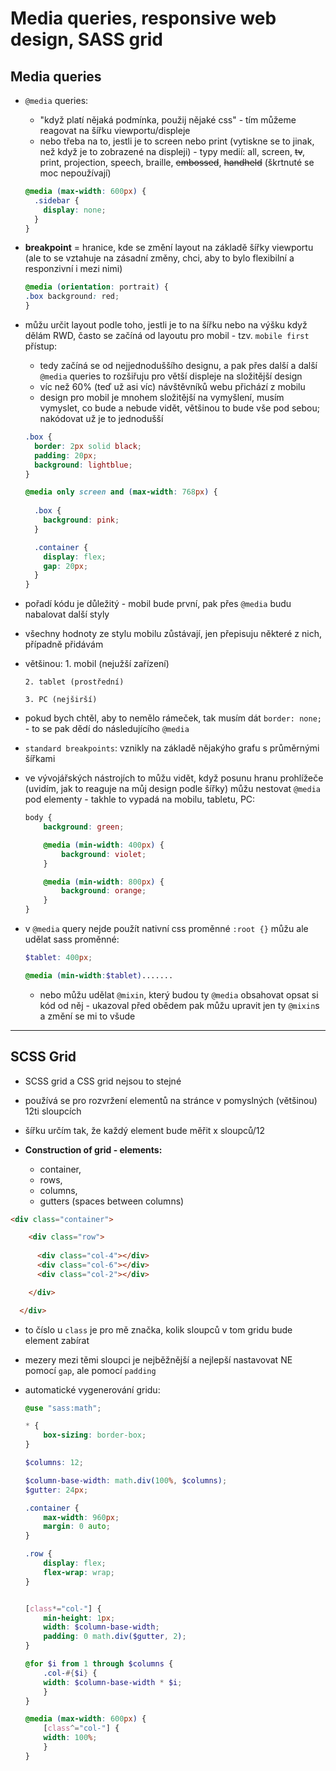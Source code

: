 # Media queries, responsive web design, SASS grid

## Media queries

* `@media` queries:
  * "když platí nějaká podmínka, použij nějaké css" - tím můžeme reagovat na šířku viewportu/displeje
  * nebo třeba na to, jestli je to screen nebo print (vytiskne se to jinak, než když je to zobrazené na displeji) - typy medií: all, screen, ~~tv~~, print, projection, speech, braille, ~~embossed~~, ~~handheld~~ (škrtnuté se moc nepoužívají)

  ``` scss
  @media (max-width: 600px) {
    .sidebar {
      display: none;
    }
  }
  ```

* **breakpoint** = hranice, kde se změní layout na základě šířky viewportu (ale to se vztahuje na zásadní změny, chci, aby to bylo flexibilní a responzivní i mezi nimi)

  ```scss
  @media (orientation: portrait) {
  .box background: red;
  }
  ```

* můžu určit layout podle toho, jestli je to na šířku nebo na výšku
když dělám RWD, často se začíná od layoutu pro mobil - tzv. `mobile first` přístup:

  * tedy začíná se od nejjednoduššího designu, a pak přes další a další `@media` queries to rozšiřuju pro větší displeje na složitější design
  * víc než 60% (teď už asi víc) návštěvníků webu přichází z mobilu
  * design pro mobil je mnohem složitější na vymyšlení, musím vymyslet, co bude a nebude vidět, většinou to bude vše pod sebou; nakódovat už je to jednodušší

  ``` scss
  .box {
    border: 2px solid black;
    padding: 20px;
    background: lightblue;
  }

  @media only screen and (max-width: 768px) {
    
    .box {
      background: pink;
    }

    .container {
      display: flex;
      gap: 20px;
    }
  }
  ```

* pořadí kódu je důležitý - mobil bude první, pak přes `@media` budu nabalovat další styly
* všechny hodnoty ze stylu mobilu zůstávají, jen přepisuju některé z nich, případně přidávám
* většinou:
      1. mobil (nejužší zařízení)

      2. tablet (prostřední)

      3. PC (nejširší)

* pokud bych chtěl, aby to nemělo rámeček, tak musím dát `border: none;` - to se pak dědí do následujícího `@media`

* `standard breakpoints`: vznikly na základě nějakýho grafu s průměrnými šířkami

* ve vývojářských nástrojích to můžu vidět, když posunu hranu prohlížeče (uvidím, jak to reaguje na můj design podle šířky)
můžu nestovat `@media` pod elementy - takhle to vypadá na mobilu, tabletu, PC:

  ``` scss
  body {
      background: green;

      @media (min-width: 400px) {
          background: violet;
      }

      @media (min-width: 800px) {
          background: orange;
      }
  }
  ```

* v `@media` query nejde použít nativní css proměnné `:root {}`
můžu ale udělat sass proměnné:

  ``` scss
  $tablet: 400px;

  @media (min-width:$tablet).......
  ```

  * nebo můžu udělat `@mixin`, který budou ty `@media` obsahovat
  opsat si kód od něj - ukazoval před obědem
  pak můžu upravit jen ty `@mixin`s a změní se mi to všude

___

## SCSS Grid

* SCSS grid a CSS grid nejsou to stejné
* používá se pro rozvržení elementů na stránce v pomyslných (většinou) 12ti sloupcích
* šířku určím tak, že každý element bude měřit x sloupců/12

* **Construction of grid - elements:**
  * container,
  * rows,
  * columns,
  * gutters (spaces between columns)

```html
<div class="container">

    <div class="row">
      
      <div class="col-4"></div>
      <div class="col-6"></div>
      <div class="col-2"></div>

    </div>

  </div>
  ```
* to číslo u `class` je pro mě značka, kolik sloupců v tom gridu bude element zabírat
* mezery mezi těmi sloupci je nejběžnější a nejlepší nastavovat NE pomocí `gap`, ale pomocí `padding`

* automatické vygenerování gridu:

  ```scss
  @use "sass:math";

  * {
      box-sizing: border-box;
  }

  $columns: 12;

  $column-base-width: math.div(100%, $columns);
  $gutter: 24px;

  .container {
      max-width: 960px;
      margin: 0 auto;
  }

  .row {
      display: flex;
      flex-wrap: wrap;
  }


  [class*="col-"] {
      min-height: 1px;
      width: $column-base-width;
      padding: 0 math.div($gutter, 2);
  }

  @for $i from 1 through $columns {
      .col-#{$i} {
      width: $column-base-width * $i;
      }
  }

  @media (max-width: 600px) {
      [class^="col-"] {
      width: 100%;
      }
  }
  ```